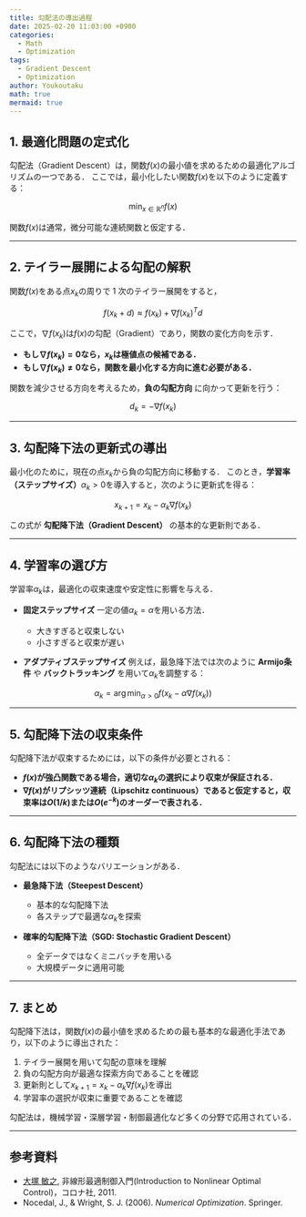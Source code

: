 ```yaml
---
title: 勾配法の導出過程
date: 2025-02-20 11:03:00 +0900
categories:
  - Math
  - Optimization
tags:
  - Gradient Descent
  - Optimization
author: Youkoutaku
math: true
mermaid: true
---
```


## 1. 最適化問題の定式化
勾配法（Gradient Descent）は，関数$f(x)$の最小値を求めるための最適化アルゴリズムの一つである．
ここでは，最小化したい関数$f(x)$を以下のように定義する：

$$
\min_{x \in \mathbb{R}^n} f(x)
$$

関数$f(x)$は通常，微分可能な連続関数と仮定する．

---

## 2. テイラー展開による勾配の解釈
関数$f(x)$をある点$x_k$の周りで 1 次のテイラー展開をすると，

$$
f(x_k + d) \approx f(x_k) + \nabla f(x_k)^T d
$$

ここで，$\nabla f(x_k)$は$f(x)$の勾配（Gradient）であり，関数の変化方向を示す．

- **もし$\nabla f(x_k) = 0$なら，$x_k$は極値点の候補である．**
- **もし$\nabla f(x_k) \neq 0$なら，関数を最小化する方向に進む必要がある．**

関数を減少させる方向を考えるため，**負の勾配方向** に向かって更新を行う：

$$
d_k = -\nabla f(x_k)
$$

---

## 3. 勾配降下法の更新式の導出
最小化のために，現在の点$x_k$から負の勾配方向に移動する．
このとき，**学習率（ステップサイズ）**$\alpha_k > 0$を導入すると，次のように更新式を得る：

$$
x_{k+1} = x_k - \alpha_k \nabla f(x_k)
$$

この式が **勾配降下法（Gradient Descent）** の基本的な更新則である．

---

## 4. 学習率の選び方
学習率$\alpha_k$は，最適化の収束速度や安定性に影響を与える．

- **固定ステップサイズ**
  一定の値$\alpha_k = \alpha$を用いる方法．
  - 大きすぎると収束しない
  - 小さすぎると収束が遅い

- **アダプティブステップサイズ**
  例えば，最急降下法では次のように **Armijo条件** や **バックトラッキング** を用いて$\alpha_k$を調整する：
  
$$
  \alpha_k = \arg\min_{\alpha > 0} f(x_k - \alpha \nabla f(x_k))
$$

---

## 5. 勾配降下法の収束条件
勾配降下法が収束するためには，以下の条件が必要とされる：

- **$f(x)$が強凸関数である場合，適切な$\alpha_k$の選択により収束が保証される．**
- **$\nabla f(x)$がリプシッツ連続（Lipschitz continuous）であると仮定すると，収束率は$O(1/k)$または$O(e^{-k})$のオーダーで表される．**

---

## 6. 勾配降下法の種類
勾配法には以下のようなバリエーションがある．

- **最急降下法（Steepest Descent）**
  - 基本的な勾配降下法
  - 各ステップで最適な$\alpha_k$を探索

- **確率的勾配降下法（SGD: Stochastic Gradient Descent）**
  - 全データではなくミニバッチを用いる
  - 大規模データに適用可能

---

## 7. まとめ
勾配降下法は，関数$f(x)$の最小値を求めるための最も基本的な最適化手法であり，以下のように導出された：

1. テイラー展開を用いて勾配の意味を理解
2. 負の勾配方向が最適な探索方向であることを確認
3. 更新則として$x_{k+1} = x_k - \alpha_k \nabla f(x_k)$を導出
4. 学習率の選択が収束に重要であることを確認

勾配法は，機械学習・深層学習・制御最適化など多くの分野で応用されている．

---
## 参考資料
- [大塚 敏之](https://www.ids.sys.i.kyoto-u.ac.jp/index.html), 非線形最適制御入門(Introduction to Nonlinear Optimal Control)，コロナ社, 2011.
- Nocedal, J., & Wright, S. J. (2006). *Numerical Optimization*. Springer.